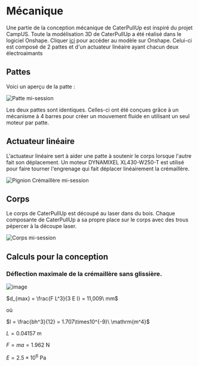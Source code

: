 # Mécanique

Une partie de la conception mécanique de CaterPullUp est inspiré du projet CampUS. Toute la modélisation 3D de CaterPullUp a été réalisé dans le logiciel Onshape. Cliquer [ici](https://cad.onshape.com/documents/3c73fee9bf57c2c5b861bb17/w/154a3ba2025068c5d3f15744/e/db63480e0887026873e43c01?renderMode=0&uiState=63f40d451734342db4c29fde) pour accéder au modèle sur Onshape. Celui-ci est composé de 2 pattes et d'un actuateur linéaire ayant chacun deux électroaimants

<!-- ## Aperçu 
Voici un aperçu de CaterPullUp. 

![CaterPullUp mi-session](https://user-images.githubusercontent.com/91679469/220222383-99d5307a-1365-44f8-9ba5-3dd9ec28e878.png) -->

## Pattes
Voici un aperçu de la patte :

![Patte mi-session](https://user-images.githubusercontent.com/91679469/220223213-e4558a8e-8ae1-4b7b-9225-d5021217ddf0.jpg)

Les deux pattes sont identiques. Celles-ci ont été conçues grâce à un mécanisme à 4 barres pour créer un mouvement fluide en utilisant un seul moteur par patte. 

## Actuateur linéaire
L'actuateur linéaire sert à aider une patte à soutenir le corps lorsque l'autre fait son déplacement. Un moteur DYNAMIXEL XL430-W250-T est utilisé pour faire tourner l'engrenage qui fait déplacer linéairement la crémaillère.

![Pignion Crémaillère mi-session](https://user-images.githubusercontent.com/91679469/220225627-d1ae4e33-2616-47a2-b0b4-71f066dd411d.png)

## Corps
Le corps de CaterPullUp est découpé au laser dans du bois. Chaque composante de CaterPullUp a sa propre place sur le corps avec des trous pépercer à la découpe laser.

![Corps mi-session](https://user-images.githubusercontent.com/91679469/220228163-77db5452-5665-4c26-a011-d5c62c0b76ea.png)

## Calculs pour la conception
### Déflection maximale de la crémaillère sans glissière.

![image](https://user-images.githubusercontent.com/93997878/230128710-629a4dca-6900-4858-b513-a47c867ad3b3.png)

 
 $d_{max} = \frac{F L^3}{3 E I} = 11,009\ mm$

où 

$I = \frac{bh^3}{12} = 1.707\times10^{-9}\ \mathrm{m^4}$

$L = 0.04157\ \mathrm{m}$

$F = ma = 1.962\ \mathrm{N}$

$E = 2.5\times10^6\ \mathrm{Pa}$

